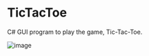 # TicTacToe
C# GUI program to play the game, Tic-Tac-Toe.

![image](https://user-images.githubusercontent.com/55933220/147454961-953889d4-1e10-4c19-afd4-120674732737.png)

